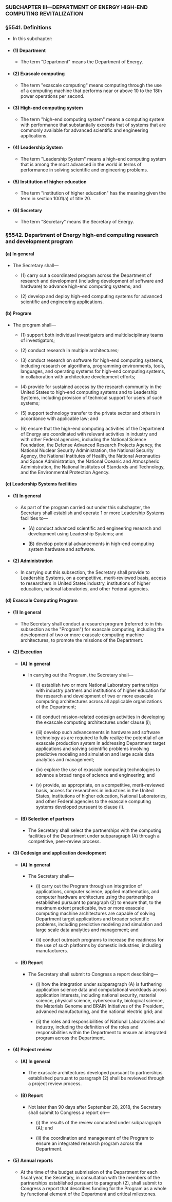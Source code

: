 ### SUBCHAPTER III—DEPARTMENT OF ENERGY HIGH-END COMPUTING REVITALIZATION

### §5541. Definitions
* In this subchapter:

* #### (1) Department
  * The term "Department" means the Department of Energy.

* #### (2) Exascale computing
  * The term "exascale computing" means computing through the use of a computing machine that performs near or above 10 to the 18th power operations per second.

* #### (3) High-end computing system
  * The term "high-end computing system" means a computing system with performance that substantially exceeds that of systems that are commonly available for advanced scientific and engineering applications.

* #### (4) Leadership System
  * The term "Leadership System" means a high-end computing system that is among the most advanced in the world in terms of performance in solving scientific and engineering problems.

* #### (5) Institution of higher education
  * The term "institution of higher education" has the meaning given the term in section 1001(a) of title 20.

* #### (6) Secretary
  * The term "Secretary" means the Secretary of Energy.

### §5542. Department of Energy high-end computing research and development program
#### (a) In general
* The Secretary shall—

  * (1) carry out a coordinated program across the Department of research and development (including development of software and hardware) to advance high-end computing systems; and

  * (2) develop and deploy high-end computing systems for advanced scientific and engineering applications.

#### (b) Program
* The program shall—

  * (1) support both individual investigators and multidisciplinary teams of investigators;

  * (2) conduct research in multiple architectures;

  * (3) conduct research on software for high-end computing systems, including research on algorithms, programming environments, tools, languages, and operating systems for high-end computing systems, in collaboration with architecture development efforts;

  * (4) provide for sustained access by the research community in the United States to high-end computing systems and to Leadership Systems, including provision of technical support for users of such systems;

  * (5) support technology transfer to the private sector and others in accordance with applicable law; and

  * (6) ensure that the high-end computing activities of the Department of Energy are coordinated with relevant activities in industry and with other Federal agencies, including the National Science Foundation, the Defense Advanced Research Projects Agency, the National Nuclear Security Administration, the National Security Agency, the National Institutes of Health, the National Aeronautics and Space Administration, the National Oceanic and Atmospheric Administration, the National Institutes of Standards and Technology, and the Environmental Protection Agency.

#### (c) Leadership Systems facilities
* #### (1) In general
  * As part of the program carried out under this subchapter, the Secretary shall establish and operate 1 or more Leadership Systems facilities to—

    * (A) conduct advanced scientific and engineering research and development using Leadership Systems; and

    * (B) develop potential advancements in high-end computing system hardware and software.

* #### (2) Administration
  * In carrying out this subsection, the Secretary shall provide to Leadership Systems, on a competitive, merit-reviewed basis, access to researchers in United States industry, institutions of higher education, national laboratories, and other Federal agencies.

#### (d) Exascale Computing Program
* #### (1) In general
  * The Secretary shall conduct a research program (referred to in this subsection as the "Program") for exascale computing, including the development of two or more exascale computing machine architectures, to promote the missions of the Department.

* #### (2) Execution
  * #### (A) In general
    * In carrying out the Program, the Secretary shall—

      * (i) establish two or more National Laboratory partnerships with industry partners and institutions of higher education for the research and development of two or more exascale computing architectures across all applicable organizations of the Department;

      * (ii) conduct mission-related codesign activities in developing the exascale computing architectures under clause (i);

      * (iii) develop such advancements in hardware and software technology as are required to fully realize the potential of an exascale production system in addressing Department target applications and solving scientific problems involving predictive modeling and simulation and large scale data analytics and management;

      * (iv) explore the use of exascale computing technologies to advance a broad range of science and engineering; and

      * (v) provide, as appropriate, on a competitive, merit-reviewed basis, access for researchers in industries in the United States, institutions of higher education, National Laboratories, and other Federal agencies to the exascale computing systems developed pursuant to clause (i).

  * #### (B) Selection of partners
    * The Secretary shall select the partnerships with the computing facilities of the Department under subparagraph (A) through a competitive, peer-review process.

* #### (3) Codesign and application development
  * #### (A) In general
    * The Secretary shall—

      * (i) carry out the Program through an integration of applications, computer science, applied mathematics, and computer hardware architecture using the partnerships established pursuant to paragraph (2) to ensure that, to the maximum extent practicable, two or more exascale computing machine architectures are capable of solving Department target applications and broader scientific problems, including predictive modeling and simulation and large scale data analytics and management; and

      * (ii) conduct outreach programs to increase the readiness for the use of such platforms by domestic industries, including manufacturers.

  * #### (B) Report
    * The Secretary shall submit to Congress a report describing—

      * (i) how the integration under subparagraph (A) is furthering application science data and computational workloads across application interests, including national security, material science, physical science, cybersecurity, biological science, the Materials Genome and BRAIN Initiatives of the President, advanced manufacturing, and the national electric grid; and

      * (ii) the roles and responsibilities of National Laboratories and industry, including the definition of the roles and responsibilities within the Department to ensure an integrated program across the Department.

* #### (4) Project review
  * #### (A) In general
    * The exascale architectures developed pursuant to partnerships established pursuant to paragraph (2) shall be reviewed through a project review process.

  * #### (B) Report
    * Not later than 90 days after September 28, 2018, the Secretary shall submit to Congress a report on—

      * (i) the results of the review conducted under subparagraph (A); and

      * (ii) the coordination and management of the Program to ensure an integrated research program across the Department.

* #### (5) Annual reports
  * At the time of the budget submission of the Department for each fiscal year, the Secretary, in consultation with the members of the partnerships established pursuant to paragraph (2), shall submit to Congress a report that describes funding for the Program as a whole by functional element of the Department and critical milestones.